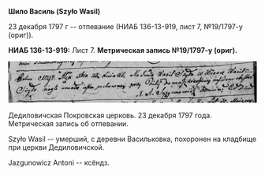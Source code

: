 **Шило Василь (Szyło Wasil)**

23 декабря 1797 г -- отпевание (НИАБ 136-13-919, лист 7, №19/1797-у
(ориг)).

**НИАБ 136-13-919:** Лист 7. **Метрическая запись №19/1797-у (ориг).**

![](./media/cda0d8a93eb71d84363e595cc01d842d78412358.png)

Дедиловичская Покровская церковь. 23 декабря 1797 года. Метрическая
запись об отпевании.

Szyło Wasil -- умерший, с деревни Васильковка, похоронен на кладбище при
церкви Дедиловичской.

Jazgunowicz Antoni -- ксёндз.
